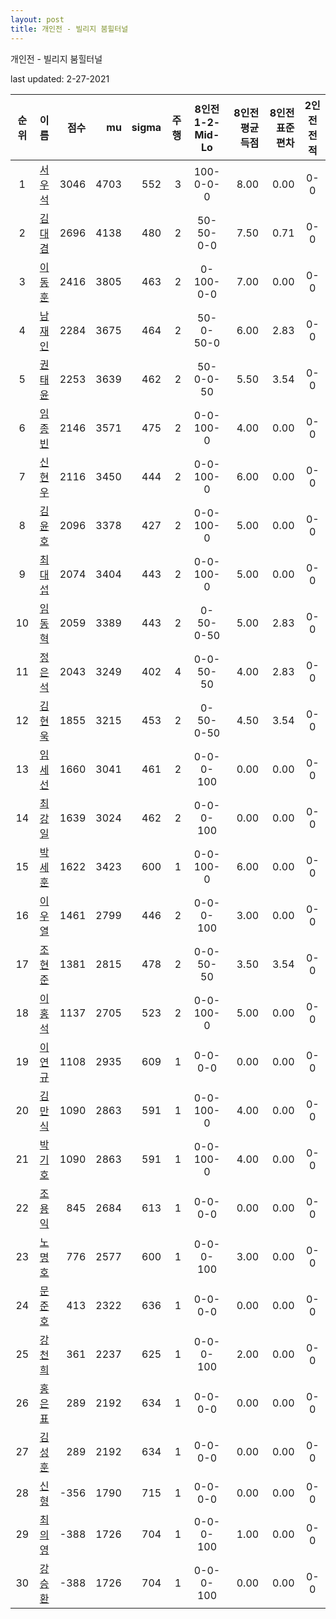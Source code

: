 ```yaml
---
layout: post
title: 개인전 - 빌리지 붐힐터널
---
```



개인전 - 빌리지 붐힐터널


last updated: 2-27-2021

| 순위 | 이름 | 점수 | mu | sigma | 주행 | 8인전 1-2-Mid-Lo | 8인전 평균득점 | 8인전 표준편차 | 2인전 전적 |
|:---:|:---:|---:|---:|---:|---:|:---:|---:|---:|:---:|
| 1 | [서우석](../seouseok) | 3046 | 4703 | 552 | 3 | 100-0-0-0 | 8.00 | 0.00 | 0-0 |
| 2 | [김대겸](../gimdaigyeom) | 2696 | 4138 | 480 | 2 | 50-50-0-0 | 7.50 | 0.71 | 0-0 |
| 3 | [이동훈](../idonghun) | 2416 | 3805 | 463 | 2 | 0-100-0-0 | 7.00 | 0.00 | 0-0 |
| 4 | [남재인](../namjaein) | 2284 | 3675 | 464 | 2 | 50-0-50-0 | 6.00 | 2.83 | 0-0 |
| 5 | [권태윤](../gweontaiyun) | 2253 | 3639 | 462 | 2 | 50-0-0-50 | 5.50 | 3.54 | 0-0 |
| 6 | [임종빈](../imjongbin) | 2146 | 3571 | 475 | 2 | 0-0-100-0 | 4.00 | 0.00 | 0-0 |
| 7 | [신현우](../shinhyeonu) | 2116 | 3450 | 444 | 2 | 0-0-100-0 | 6.00 | 0.00 | 0-0 |
| 8 | [김윤호](../gimyunho) | 2096 | 3378 | 427 | 2 | 0-0-100-0 | 5.00 | 0.00 | 0-0 |
| 9 | [최대섭](../choidaiseob) | 2074 | 3404 | 443 | 2 | 0-0-100-0 | 5.00 | 0.00 | 0-0 |
| 10 | [임동혁](../imdonghyeok) | 2059 | 3389 | 443 | 2 | 0-50-0-50 | 5.00 | 2.83 | 0-0 |
| 11 | [정은석](../jeongeunseok) | 2043 | 3249 | 402 | 4 | 0-0-50-50 | 4.00 | 2.83 | 0-0 |
| 12 | [김현욱](../gimhyeonuk) | 1855 | 3215 | 453 | 2 | 0-50-0-50 | 4.50 | 3.54 | 0-0 |
| 13 | [임세선](../imseseon) | 1660 | 3041 | 461 | 2 | 0-0-0-100 | 0.00 | 0.00 | 0-0 |
| 14 | [최강일](../choigangil) | 1639 | 3024 | 462 | 2 | 0-0-0-100 | 0.00 | 0.00 | 0-0 |
| 15 | [박세훈](../baksehun) | 1622 | 3423 | 600 | 1 | 0-0-100-0 | 6.00 | 0.00 | 0-0 |
| 16 | [이우열](../iuyeol) | 1461 | 2799 | 446 | 2 | 0-0-0-100 | 3.00 | 0.00 | 0-0 |
| 17 | [조현준](../johyeonjun) | 1381 | 2815 | 478 | 2 | 0-0-50-50 | 3.50 | 3.54 | 0-0 |
| 18 | [이홍석](../ihongseok) | 1137 | 2705 | 523 | 2 | 0-0-100-0 | 5.00 | 0.00 | 0-0 |
| 19 | [이연규](../iyeongyu) | 1108 | 2935 | 609 | 1 | 0-0-0-0 | 0.00 | 0.00 | 0-0 |
| 20 | [김만식](../gimmanshik) | 1090 | 2863 | 591 | 1 | 0-0-100-0 | 4.00 | 0.00 | 0-0 |
| 21 | [박기호](../bakgiho) | 1090 | 2863 | 591 | 1 | 0-0-100-0 | 4.00 | 0.00 | 0-0 |
| 22 | [조용익](../joyongik) | 845 | 2684 | 613 | 1 | 0-0-0-0 | 0.00 | 0.00 | 0-0 |
| 23 | [노명호](../nomyeongho) | 776 | 2577 | 600 | 1 | 0-0-0-100 | 3.00 | 0.00 | 0-0 |
| 24 | [문준호](../munjunho) | 413 | 2322 | 636 | 1 | 0-0-0-0 | 0.00 | 0.00 | 0-0 |
| 25 | [강천희](../gangcheonhi) | 361 | 2237 | 625 | 1 | 0-0-0-100 | 2.00 | 0.00 | 0-0 |
| 26 | [홍은표](../hongeunpyo) | 289 | 2192 | 634 | 1 | 0-0-0-0 | 0.00 | 0.00 | 0-0 |
| 27 | [김성훈](../gimseonghun) | 289 | 2192 | 634 | 1 | 0-0-0-0 | 0.00 | 0.00 | 0-0 |
| 28 | [신형](../shinhyeong) | -356 | 1790 | 715 | 1 | 0-0-0-0 | 0.00 | 0.00 | 0-0 |
| 29 | [최의영](../choiuiyeong) | -388 | 1726 | 704 | 1 | 0-0-0-100 | 1.00 | 0.00 | 0-0 |
| 30 | [강승환](../gangseunghwan) | -388 | 1726 | 704 | 1 | 0-0-0-100 | 0.00 | 0.00 | 0-0 |
